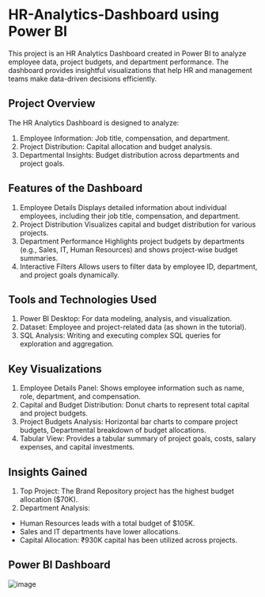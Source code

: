 # HR-Analytics-Dashboard using Power BI
This project is an HR Analytics Dashboard created in Power BI to analyze employee data, project budgets, and department performance. The dashboard provides insightful visualizations that help HR and management teams make data-driven decisions efficiently.

## Project Overview
The HR Analytics Dashboard is designed to analyze:
1. Employee Information: Job title, compensation, and department.
2. Project Distribution: Capital allocation and budget analysis.
3. Departmental Insights: Budget distribution across departments and project goals.

## Features of the Dashboard
1. Employee Details
Displays detailed information about individual employees, including their job title, compensation, and department.
2. Project Distribution
Visualizes capital and budget distribution for various projects.
3. Department Performance
Highlights project budgets by departments (e.g., Sales, IT, Human Resources) and shows project-wise budget summaries.
4. Interactive Filters
Allows users to filter data by employee ID, department, and project goals dynamically.

## Tools and Technologies Used
1. Power BI Desktop: For data modeling, analysis, and visualization.
2. Dataset: Employee and project-related data (as shown in the tutorial).
3. SQL Analysis: Writing and executing complex SQL queries for exploration and aggregation.

## Key Visualizations
1. Employee Details Panel:
Shows employee information such as name, role, department, and compensation.
2. Capital and Budget Distribution:
Donut charts to represent total capital and project budgets.
3. Project Budgets Analysis:
Horizontal bar charts to compare project budgets, Departmental breakdown of budget allocations.
4. Tabular View:
Provides a tabular summary of project goals, costs, salary expenses, and capital investments.

## Insights Gained
1. Top Project: The Brand Repository project has the highest budget allocation ($70K).
2. Department Analysis:
- Human Resources leads with a total budget of $105K.
- Sales and IT departments have lower allocations.
- Capital Allocation: ₹930K capital has been utilized across projects.





## Power BI Dashboard
![image](https://github.com/user-attachments/assets/0f78424d-7b7e-4d5e-a2d6-6109ef6e96a6)
